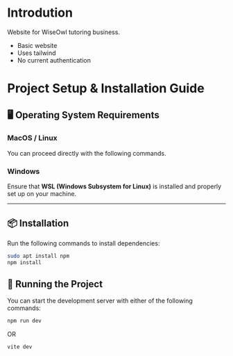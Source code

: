 # Introdution
Website for WiseOwl tutoring business.
- Basic website
- Uses tailwind
- No current authentication

# Project Setup & Installation Guide

## 🖥️ Operating System Requirements

### MacOS / Linux
You can proceed directly with the following commands.

### Windows
Ensure that **WSL (Windows Subsystem for Linux)** is installed and properly set up on your machine.

---

## 📦 Installation

Run the following commands to install dependencies:

```bash
sudo apt install npm
npm install
```

## 🚀 Running the Project
You can start the development server with either of the following commands:
``` bash
npm run dev
```

OR

``` bash
vite dev
```
